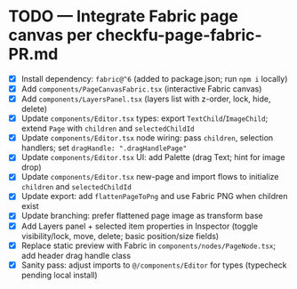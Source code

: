 # TODO — Integrate Fabric page canvas per checkfu-page-fabric-PR.md

- [x] Install dependency: `fabric@^6` (added to package.json; run `npm i` locally)
- [x] Add `components/PageCanvasFabric.tsx` (interactive Fabric canvas)
- [x] Add `components/LayersPanel.tsx` (layers list with z-order, lock, hide, delete)
- [x] Update `components/Editor.tsx` types: export `TextChild`/`ImageChild`; extend `Page` with `children` and `selectedChildId`
- [x] Update `components/Editor.tsx` node wiring: pass `children`, selection handlers; set `dragHandle: ".dragHandlePage"`
- [x] Update `components/Editor.tsx` UI: add Palette (drag Text; hint for image drop)
- [x] Update `components/Editor.tsx` new-page and import flows to initialize `children` and `selectedChildId`
- [x] Update export: add `flattenPageToPng` and use Fabric PNG when children exist
- [x] Update branching: prefer flattened page image as transform base
- [x] Add Layers panel + selected item properties in Inspector (toggle visibility/lock, move, delete; basic position/size fields)
- [x] Replace static preview with Fabric in `components/nodes/PageNode.tsx`; add header drag handle class
- [x] Sanity pass: adjust imports to `@/components/Editor` for types (typecheck pending local install)
